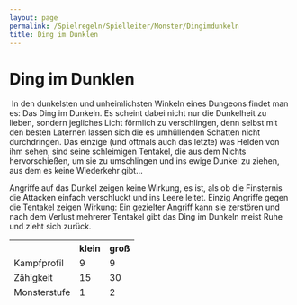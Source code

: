 ```yaml
---
layout: page
permalink: /Spielregeln/Spielleiter/Monster/Dingimdunkeln
title: Ding im Dunklen
---
```


# Ding im Dunklen

<img alt="" src="{{ site.baseurl }}/assets/images/monster/dingimdunkeln.jpg" />
In den dunkelsten und unheimlichsten Winkeln eines Dungeons findet man es: Das Ding im Dunkeln. Es scheint dabei nicht nur die Dunkelheit zu lieben, sondern jegliches Licht förmlich zu verschlingen, denn selbst mit den besten Laternen lassen sich die es umhüllenden Schatten nicht durchdringen. Das einzige (und oftmals auch das letzte) was Helden von ihm sehen, sind seine schleimigen Tentakel, die aus dem Nichts hervorschießen, um sie zu umschlingen und ins ewige Dunkel zu ziehen, aus dem es keine Wiederkehr gibt&hellip;

Angriffe auf das Dunkel zeigen keine Wirkung, es ist, als ob die Finsternis die Attacken einfach verschluckt und ins Leere leitet. Einzig Angriffe gegen die Tentakel zeigen Wirkung: Ein gezielter Angriff kann sie zerstören und nach dem Verlust mehrerer Tentakel gibt das Ding im Dunkeln meist Ruhe und zieht sich zurück.

<table>
<thead>
<tr><th> </th><th>klein</th><th>groß</th></tr>
<tr><td>Kampfprofil</td><td>9</td><td>9</td></tr>
<tr><td>Zähigkeit</td><td>15</td><td>30</td></tr>
<tr><td>Monsterstufe</td><td>1</td><td>2</td></tr>
</thead>
</table>
